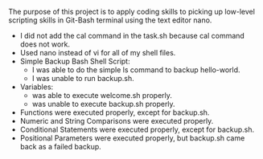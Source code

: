 The purpose of this project is to apply coding skills to picking up low-level scripting skills in Git-Bash terminal using the text editor nano.

- I did not add the cal command in the task.sh because cal command does not work.
- Used nano instead of vi for all of my shell files.
- Simple Backup Bash Shell Script:
	- I was able to do the simple ls command to backup hello-world.
	- I was unable to run backup.sh.
- Variables:
	- was able to execute welcome.sh properly.
	- was unable to execute backup.sh properly.
- Functions were executed properly, except for backup.sh.
- Numeric and String Comparisons were executed properly.
- Conditional Statements were executed properly, except for backup.sh.
- Positional Parameters were executed properly, but backup.sh came back as a failed backup.
